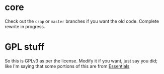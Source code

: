 core
====

Check out the `crap` or `master` branches if you want the old code. Complete rewrite in progress.

GPL stuff
====

So this is GPLv3 as per the license. Modify it if you want, just say you did; like I'm saying that some portions of this are from [Essentials](http://github.com/Essentials/Essentials)